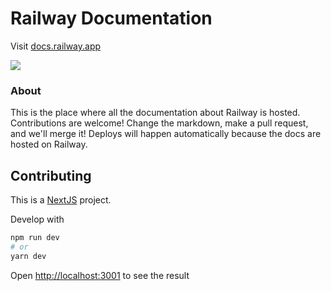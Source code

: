 # Railway Documentation

Visit [docs.railway.app](https://docs.railway.app)

![](https://railway.app/og.png)

### About

This is the place where all the documentation about Railway is hosted. Contributions are welcome! Change the markdown, make a pull request, and we'll merge it! Deploys will happen automatically because the docs are hosted on Railway.

## Contributing

This is a [NextJS](https://nextjs.org) project.

Develop with

```bash
npm run dev
# or
yarn dev
```

Open [http://localhost:3001](http://localhost:3001) to see the result
